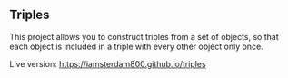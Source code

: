 ## Triples

This project allows you to construct triples from a set of objects, so that each object is included in a triple with every other object only once.

Live version: https://iamsterdam800.github.io/triples